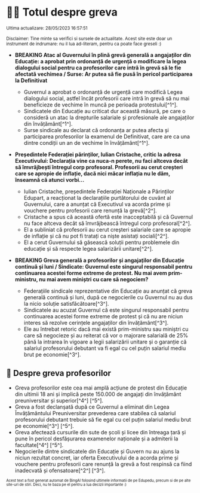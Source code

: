 # 👩‍🏫 Totul despre greva
<sub>Ultima actualizare: 28/05/2023 16:57:51</sub>

<sub>Disclaimer: Tine minte sa verifici si sursele de actualitate. Acest site este doar un instrument de indrumare: nu il lua ad-literam, pentru ca poate face greseli :)</sub>

- **BREAKING Atac al Guvernului în plină grevă generală a angajaților din Educație: a aprobat prin ordonanță de urgență o modificare la legea dialogului social pentru ca profesorilor care intră în grevă să le fie afectată vechimea / Surse:  Ar putea să fie pusă în pericol participarea la Definitivat**
    - Guvernul a aprobat o ordonanță de urgență care modifică Legea dialogului social, astfel încât profesorii care intră în grevă să nu mai beneficieze de vechime în muncă pe perioada protestului[^1^].
    - Sindicatele din Educație au criticat dur această măsură, pe care o consideră un atac la drepturile salariale și profesionale ale angajaților din învățământ[^1^].
    - Surse sindicale au declarat că ordonanța ar putea afecta și participarea profesorilor la examenul de Definitivat, care are ca una dintre condiții un an de vechime în învățământ[^1^].

- **Președintele Federației părinților, Iulian Cristache, critic la adresa Executivului: Declarația vine ca nuca-n perete, nu faci altceva decât să îmvrăjbești întregul corp profesoral. Profesorii au cerut creșteri care se apropie de inflație, dacă nici măcar inflația nu le dăm, înseamnă că atunci vorbi...**
    - Iulian Cristache, președintele Federației Naționale a Părinților Edupart, a reacționat la declarațiile purtătorului de cuvânt al Guvernului, care a anunțat că Executivul va acorda prime și vouchere pentru profesorii care renunță la grevă[^2^].
    - Cristache a spus că această ofertă este inacceptabilă și că Guvernul nu face altceva decât să îmvrăjbească întregul corp profesoral[^2^].
    - El a subliniat că profesorii au cerut creșteri salariale care se apropie de inflație și că nu pot fi tratați ca niște asistați sociali[^2^].
    - El a cerut Guvernului să găsească soluții pentru problemele din educație și să respecte legea salarizării unitare[^2^].

- **BREAKING Greva generală a profesorilor și angajaților din Educație continuă și luni / Sindicate: Guvernul este singurul responsabil pentru continuarea acestei forme extreme de protest. Nu mai avem prim-ministru, nu mai avem miniștri cu care să negociem?**
    - Federațiile sindicale reprezentative din Educație au anunțat că greva generală continuă și luni, după ce negocierile cu Guvernul nu au dus la nicio soluție satisfăcătoare[^3^].
    - Sindicatele au acuzat Guvernul că este singurul responsabil pentru continuarea acestei forme extreme de protest și că nu are niciun interes să rezolve cerințele angajaților din învățământ[^3^].
    - Ele au întrebat retoric dacă mai există prim-ministru sau miniștri cu care să negocieze și au reiterat că vor o majorare salarială de 25% până la intrarea în vigoare a legii salarizării unitare și o garanție că salariul profesorului debutant va fi egal cu cel puțin salariul mediu brut pe economie[^3^].

## 🏫 Despre greva profesorilor
- Greva profesorilor este cea mai amplă acțiune de protest din Educație din ultimii 18 ani și implică peste 150.000 de angajați din învățământ preuniversitar și superior[^4^] [^5^].
- Greva a fost declanșată după ce Guvernul a eliminat din Legea Învățământului Preuniversitar prevederea care stabilea că salariul profesorului debutant trebuie să fie egal cu cel puțin salariul mediu brut pe economie[^3^] [^5^].
- Greva afectează cursurile din sute de școli și licee din întreaga țară și pune în pericol desfășurarea examenelor naționale și a admiterii la facultate[^4^] [^5^].
- Negocierile dintre sindicatele din Educație și Guvern nu au ajuns la niciun rezultat concret, iar oferta Executivului de a acorda prime și vouchere pentru profesorii care renunță la grevă a fost respinsă ca fiind inadecvată și ofensatoare[^2^] [^3^].


<sub><sub>Acest text a fost generat automat de BingAI folosind ultimele informatii de pe Edupedu, precum si de pe alte site-uri de stiri. Deci, nu te baza pe el pentru a lua decizii importante :)</sub></sub>